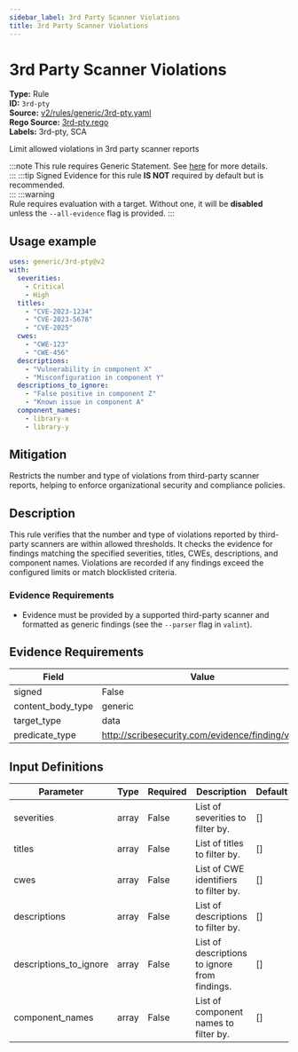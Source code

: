 ```yaml
---
sidebar_label: 3rd Party Scanner Violations
title: 3rd Party Scanner Violations
---  
```

# 3rd Party Scanner Violations  
**Type:** Rule  
**ID:** `3rd-pty`  
**Source:** [v2/rules/generic/3rd-pty.yaml](https://github.com/scribe-public/sample-policies/blob/main/v2/rules/generic/3rd-pty.yaml)  
**Rego Source:** [3rd-pty.rego](https://github.com/scribe-public/sample-policies/blob/main/v2/rules/generic/3rd-pty.rego)  
**Labels:** 3rd-pty, SCA  

Limit allowed violations in 3rd party scanner reports

:::note 
This rule requires Generic Statement. See [here](/docs/valint/generic) for more details.  
::: 
:::tip 
Signed Evidence for this rule **IS NOT** required by default but is recommended.  
::: 
:::warning  
Rule requires evaluation with a target. Without one, it will be **disabled** unless the `--all-evidence` flag is provided.
::: 

## Usage example

```yaml
uses: generic/3rd-pty@v2
with:
  severities:
    - Critical
    - High
  titles:
    - "CVE-2023-1234"
    - "CVE-2023-5678"
    - "CVE-2025"
  cwes:
    - "CWE-123"
    - "CWE-456"
  descriptions:
    - "Vulnerability in component X"
    - "Misconfiguration in component Y"
  descriptions_to_ignore:
    - "False positive in component Z"
    - "Known issue in component A"
  component_names:
    - library-x
    - library-y
```

## Mitigation  
Restricts the number and type of violations from third-party scanner reports, helping to enforce organizational security and compliance policies.


## Description  
This rule verifies that the number and type of violations reported by third-party scanners are within allowed thresholds.
It checks the evidence for findings matching the specified severities, titles, CWEs, descriptions, and component names.
Violations are recorded if any findings exceed the configured limits or match blocklisted criteria.

### **Evidence Requirements**
- Evidence must be provided by a supported third-party scanner and formatted as generic findings (see the `--parser` flag in `valint`).

## Evidence Requirements  
| Field | Value |
|-------|-------|
| signed | False |
| content_body_type | generic |
| target_type | data |
| predicate_type | http://scribesecurity.com/evidence/finding/v0.1 |

## Input Definitions  
| Parameter | Type | Required | Description | Default |
|-----------|------|----------|-------------| --------|
| severities | array | False | List of severities to filter by. | [] |
| titles | array | False | List of titles to filter by. | [] |
| cwes | array | False | List of CWE identifiers to filter by. | [] |
| descriptions | array | False | List of descriptions to filter by. | [] |
| descriptions_to_ignore | array | False | List of descriptions to ignore from findings. | [] |
| component_names | array | False | List of component names to filter by. | [] |

